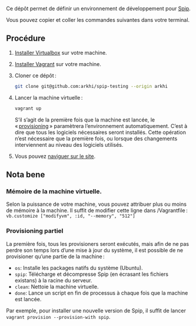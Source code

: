 Ce dépôt permet de définir un environnement de développement pour [Spip](https://www.spip.net/).

Vous pouvez copier et coller les commandes suivantes dans votre terminal.

## Procédure

1. [Installer Virtualbox](https://www.virtualbox.org/wiki/Downloads) sur votre machine.

1. [Installer Vagrant](https://www.vagrantup.com/downloads.html) sur votre machine.

1. Cloner ce dépôt :

    ```sh
    git clone git@github.com:arkhi/spip-testing --origin arkhi
    ```

1. Lancer la machine virtuelle :

    ```sh
    vagrant up
    ```

    S’il s’agit de la première fois que la machine est lancée, le « [provisioning](https://www.vagrantup.com/docs/provisioning/index.html) » paramètrera l’environnement automatiquement. C’est à dire que tous les logiciels nécessaires seront installés. Cette opération n’est nécessaire que la première fois, ou lorsque des changements interviennent au niveau des logiciels utilisés.

1. Vous pouvez [naviguer sur le site](http://192.168.50.4).

## Nota bene

### Mémoire de la machine virtuelle.

Selon la puissance de votre machine, vous pouvez attribuer plus ou moins de mémoire à la machine. Il suffit de modifier cette ligne dans /Vagrantfile : `vb.customize ["modifyvm", :id, "--memory", "512"]`

### Provisioning partiel

La première fois, tous les provisioners seront exécutés, mais afin de ne pas perdre son temps lors d’une mise à jour du système, il est possible de ne provisioner qu’une partie de la machine :


- `os`: Installe les packages natifs du système (Ubuntu).
- `spip`: Télécharge et décompresse Spip (en écrasant les fichiers existans) à la racine du serveur.
- `clean`: Nettoie la machine virtuelle.
- `done`: Lance un script en fin de processus à chaque fois que la machine est lancée.

Par exemple, pour installer une nouvelle version de Spip, il suffit de lancer `vagrant provision --provision-with spip`.
